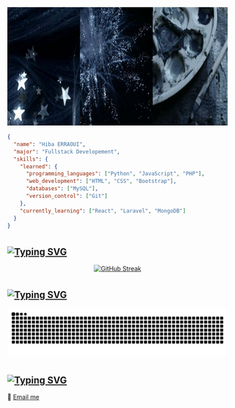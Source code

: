 <div align="center">
  <img src="imgs/img1.jfif" width=1020 height=270>
</div>


```json
{
  "name": "Hiba ERRAOUI",
  "major": "Fullstack Developement",
  "skills": {
    "learned": {
      "programming_languages": ["Python", "JavaScript", "PHP"],
      "web_development": ["HTML", "CSS", "Bootstrap"],
      "databases": ["MySQL"],
      "version_control": ["Git"]
    },
    "currently_learning": ["React", "Laravel", "MongoDB"]
  }
}
```



#
<a href="https://git.io/typing-svg"><img src="https://readme-typing-svg.demolab.com?font=Courier+Prime&size=35&pause=1&color=edfaff&vCenter=true&random=false&width=1225&height=40&lines=♡+GitHub+Stats+:" alt="Typing SVG" /></a>
----------------------------------
<div align="center">
  
[![GitHub Streak](https://streak-stats.demolab.com/?user=er-hiba&theme=holi-theme&card_width=1020&card_height=250&hide_border=true)](https://git.io/streak-stats)
</div>

<!-- [![committers.top badge](https://user-badge.committers.top/morocco/er-hiba.svg)](https://user-badge.committers.top/morocco/er-hiba) -->


#
<a href="https://git.io/typing-svg"><img src="https://readme-typing-svg.demolab.com?font=Courier+Prime&size=35&pause=1&color=edfaff&vCenter=true&random=false&width=1225&height=40&lines=♡+My+Contributions+:" alt="Typing SVG" /></a>
----------------------------------------
<div align="center">
  
![snake svg](https://github.com/er-hiba/er-hiba/blob/output/github-contribution-grid-snake.svg)
</div>

#
<a href="https://git.io/typing-svg"><img src="https://readme-typing-svg.demolab.com?font=Courier+Prime&size=35&pause=1&color=edfaff&vCenter=true&random=false&width=1270&height=45&lines=♡+Contact+Information+:" alt="Typing SVG" /></a>
------------------------------------------

📧 [Email me](mailto:hibah.erraoui@gmail.com)
